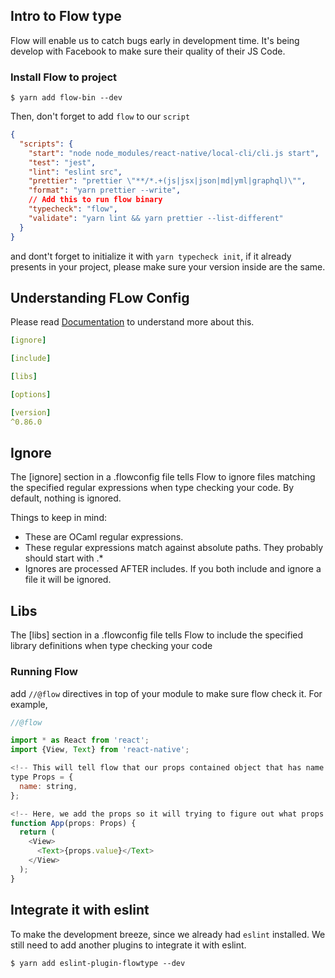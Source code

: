 ## Intro to Flow type

Flow will enable us to catch bugs early in development time. It's being develop with Facebook to make sure their quality of their JS Code.

### Install Flow to project

```shell
$ yarn add flow-bin --dev
```

Then, don't forget to add `flow` to our `script`

```json
{
  "scripts": {
    "start": "node node_modules/react-native/local-cli/cli.js start",
    "test": "jest",
    "lint": "eslint src",
    "prettier": "prettier \"**/*.+(js|jsx|json|md|yml|graphql)\"",
    "format": "yarn prettier --write",
    // Add this to run flow binary
    "typecheck": "flow",
    "validate": "yarn lint && yarn prettier --list-different"
  }
}
```

and dont't forget to initialize it with `yarn typecheck init`, if it already presents in your project, please make sure your version inside are the same.

## Understanding FLow Config

Please read [Documentation](https://flow.org/en/docs/config/) to understand more about this.

```yml
[ignore]

[include]

[libs]

[options]

[version]
^0.86.0

```

## Ignore

The [ignore] section in a .flowconfig file tells Flow to ignore files matching the specified regular expressions when type checking your code. By default, nothing is ignored.

Things to keep in mind:

- These are OCaml regular expressions.
- These regular expressions match against absolute paths. They probably should start with .\*
- Ignores are processed AFTER includes. If you both include and ignore a file it will be ignored.

## Libs

The [libs] section in a .flowconfig file tells Flow to include the specified library definitions when type checking your code

### Running Flow

add `//@flow` directives in top of your module to make sure flow check it.
For example,

```js
//@flow

import * as React from 'react';
import {View, Text} from 'react-native';

<!-- This will tell flow that our props contained object that has name property that is string -->
type Props = {
  name: string,
};

<!-- Here, we add the props so it will trying to figure out what props is -->
function App(props: Props) {
  return (
    <View>
      <Text>{props.value}</Text>
    </View>
  );
}
```

## Integrate it with eslint

To make the development breeze, since we already had `eslint` installed. We still need to add another plugins to integrate it with eslint.

```shell
$ yarn add eslint-plugin-flowtype --dev
```

